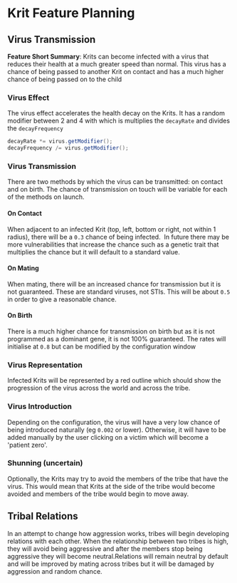 # Krit Feature Planning

## Virus Transmission
**Feature Short Summary**: Krits can become infected with a virus that reduces their health at a much greater speed than normal. This virus has a chance of being passed to another Krit on contact and has a much higher chance of being passed on to the child

### Virus Effect
The virus effect accelerates the health decay on the Krits. It has a random modifier between 2 and 4 with which is multiplies the `decayRate` and divides the `decayFrequency`

```java
decayRate *= virus.getModifier();
decayFrequency /= virus.getModifier();
```

### Virus Transmission
There are two methods by which the virus can be transmitted: on contact and on birth. The chance of transmission on touch will be variable for each of the methods on launch.

#### On Contact
When adjacent to an infected Krit (top, left, bottom or right, not within 1 radius), there will be a `0.3` chance of being infected.  In future there may be more vulnerabilities that increase the chance such as a genetic trait that multiplies the chance but it will default to a standard value.

#### On Mating
When mating, there will be an increased chance for transmission but it is not guaranteed. These are standard viruses, not STIs. This will be about `0.5` in order to give a reasonable chance.

#### On Birth
There is a much higher chance for transmission on birth but as it is not programmed as a dominant gene, it is not 100% guaranteed. The rates will initialise at `0.8` but can be modified by the configuration window

### Virus Representation
Infected Krits will be represented by a red outline which should show the progression of the virus across the world and across the tribe.

### Virus Introduction
Depending on the configuration, the virus will have a very low chance of being introduced naturally (eg `0.002` or lower). Otherwise, it will have to be added manually by the user clicking on a victim which will become a 'patient zero'.

### Shunning (uncertain)
Optionally, the Krits may try to avoid the members of the tribe that have the virus. This would mean that Krits at the side of the tribe would become avoided and members of the tribe would begin to move away.

## Tribal Relations
In an attempt to change how aggression works, tribes will begin developing relations with each other. When the relationship between two tribes is high, they will avoid being aggressive and after the members stop being aggressive they will become neutral.Relations will remain neutral by default and will be improved by mating across tribes but it will be damaged by aggression and random chance.

